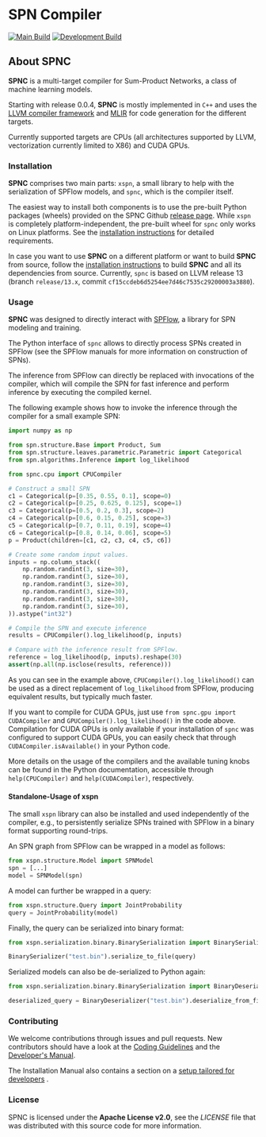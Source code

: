 # SPN Compiler #

[![Main Build](https://github.com/esa-tu-darmstadt/spn-compiler/actions/workflows/release-build-linux.yml/badge.svg)](https://github.com/esa-tu-darmstadt/spn-compiler/actions/workflows/release-build-linux.yml)
[![Development Build](https://github.com/esa-tu-darmstadt/spn-compiler/actions/workflows/weekly-build-linux.yml/badge.svg)](https://github.com/esa-tu-darmstadt/spn-compiler/actions/workflows/weekly-build-linux.yml)

## About SPNC ##

**SPNC** is a multi-target compiler for Sum-Product Networks, a class of machine learning models.

Starting with release 0.0.4, **SPNC** is mostly implemented in `C++` and uses
the [LLVM compiler framework](https://llvm.org/)
and [MLIR](https://mlir.llvm.org) for code generation for the different targets.

Currently supported targets are CPUs (all architectures supported by LLVM, vectorization currently limited to X86) and
CUDA GPUs.


### Installation ###

**SPNC** comprises two main parts: `xspn`, a small library to help with the serialization of SPFlow models, and `spnc`,
which is the compiler itself.

The easiest way to install both components is to use the pre-built Python packages (wheels) provided on the SPNC
Github [release page](https://github.com/esa-tu-darmstadt/spn-compiler/releases). While `xspn` is completely
platform-independent, the pre-built wheel for `spnc` only works on Linux platforms. See
the [installation instructions](https://github.com/esa-tu-darmstadt/spn-compiler/wiki/Installation-Manual) for detailed
requirements.

In case you want to use **SPNC** on a different platform or want to build **SPNC** from source, follow
the [installation instructions](https://github.com/esa-tu-darmstadt/spn-compiler/wiki/Installation-Manual) to build
**SPNC** and all its dependencies from source. Currently, `spnc` is based on LLVM release 13 (branch `release/13.x`,
commit `cf15ccdeb6d5254ee7d46c7535c29200003a3880`).

### Usage ###

**SPNC** was designed to directly interact with [SPFlow](https://spflow.github.io/SPFlow/), 
a library for SPN modeling and training. 

The Python interface of `spnc` allows to directly process SPNs created in SPFlow 
(see the SPFlow manuals for more information on construction of SPNs).

The inference from SPFlow can directly be replaced with invocations of the compiler, which will 
compile the SPN for fast inference and perform inference by executing the compiled kernel. 

The following example shows how to invoke the inference through the compiler for a small example SPN:

```python
import numpy as np

from spn.structure.Base import Product, Sum
from spn.structure.leaves.parametric.Parametric import Categorical
from spn.algorithms.Inference import log_likelihood

from spnc.cpu import CPUCompiler

# Construct a small SPN
c1 = Categorical(p=[0.35, 0.55, 0.1], scope=0)
c2 = Categorical(p=[0.25, 0.625, 0.125], scope=1)
c3 = Categorical(p=[0.5, 0.2, 0.3], scope=2)
c4 = Categorical(p=[0.6, 0.15, 0.25], scope=3)
c5 = Categorical(p=[0.7, 0.11, 0.19], scope=4)
c6 = Categorical(p=[0.8, 0.14, 0.06], scope=5)
p = Product(children=[c1, c2, c3, c4, c5, c6])

# Create some random input values.
inputs = np.column_stack((
    np.random.randint(3, size=30),
    np.random.randint(3, size=30),
    np.random.randint(3, size=30),
    np.random.randint(3, size=30),
    np.random.randint(3, size=30),
    np.random.randint(3, size=30),
)).astype("int32")

# Compile the SPN and execute inference
results = CPUCompiler().log_likelihood(p, inputs)

# Compare with the inference result from SPFlow.
reference = log_likelihood(p, inputs).reshape(30)
assert(np.all(np.isclose(results, reference)))
```

As you can see in the example above, `CPUCompiler().log_likelihood()` can be used as a direct 
replacement of `log_likelihood` from SPFlow, producing equivalent results, but typically much faster.

If you want to compile for CUDA GPUs, just use `from spnc.gpu import CUDACompiler` and 
`GPUCompiler().log_likelihood()` in the code above. Compilation for CUDA GPUs is only available if 
your installation of `spnc` was configured to support CUDA GPUs, you can easily check that through 
`CUDACompiler.isAvailable()` in your Python code.

More details on the usage of the compilers and the available tuning knobs can be found in the 
Python documentation, accessible through `help(CPUCompiler)` and `help(CUDACompiler)`, respectively.

#### Standalone-Usage of xspn ####

The small `xspn` library can also be installed and used independently of the compiler, e.g.,
to persistently serialize SPNs trained with SPFlow in a binary format supporting round-trips.

An SPN graph from SPFlow can be wrapped in a model as follows:

```python
from xspn.structure.Model import SPNModel
spn = [...]
model = SPNModel(spn)
```

A model can further be wrapped in a query:

```python
from xspn.structure.Query import JointProbability
query = JointProbability(model)
```

Finally, the query can be serialized into binary format:

```python
from xspn.serialization.binary.BinarySerialization import BinarySerializer

BinarySerializer("test.bin").serialize_to_file(query)
```

Serialized models can also be de-serialized to Python again:

```python
from xspn.serialization.binary.BinarySerialization import BinaryDeserializer

deserialized_query = BinaryDeserializer("test.bin").deserialize_from_file()
```

### Contributing ###

We welcome contributions through issues and pull requests. New contributors should have a look at
the [Coding Guidelines](https://github.com/esa-tu-darmstadt/spn-compiler/wiki/Coding-Guidelines) and
the [Developer's Manual](https://github.com/esa-tu-darmstadt/spn-compiler/wiki/Developer's-Manual).

The Installation Manual also contains a section on a
[setup tailored for developers](https://github.com/esa-tu-darmstadt/spn-compiler/wiki/Installation-Manual#for-developers)
.

### License ###

SPNC is licensed under the **Apache License v2.0**, see the *LICENSE* file that was distributed with this source code
for more information.

